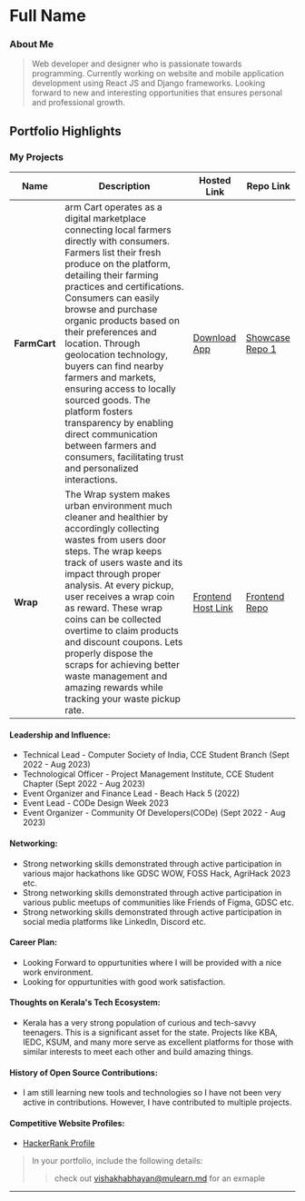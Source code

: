 # Full Name 

### About Me

> Web developer and designer who is passionate towards programming. Currently working on website and mobile application development using React JS and Django frameworks. Looking forward to new and interesting opportunities that ensures personal and professional growth.


## Portfolio Highlights

### My Projects

| Name                | Description                                                               | Hosted Link                              | Repo Link                                                      |
|---------------------|---------------------------------------------------------------------------|------------------------------------------|----------------------------------------------------------------|
| **FarmCart**  | arm Cart operates as a digital marketplace connecting local farmers directly with consumers. Farmers list their fresh produce on the platform, detailing their farming practices and certifications. Consumers can easily browse and purchase organic products based on their preferences and location. Through geolocation technology, buyers can find nearby farmers and markets, ensuring access to locally sourced goods. The platform fosters transparency by enabling direct communication between farmers and consumers, facilitating trust and personalized interactions.                                           | [Download App](https://farm-cart.netlify.app/)    | [Showcase Repo 1](https://github.com/AjayVishnuE/FarmCart-Showcase)             |
| **Wrap**  | The Wrap system makes urban environment much cleaner and healthier by accordingly collecting wastes from users door steps. The wrap keeps track of users waste and its impact through proper analysis. At every pickup, user receives a wrap coin as reward. These wrap coins can be collected overtime to claim products and discount coupons. Lets properly dispose the scraps for achieving better waste management and amazing rewards while tracking your waste pickup rate.                                                 | [Frontend Host Link](https://ajayvishnue.github.io/WRAP-Frontend/)   | [Frontend Repo](https://github.com/AjayVishnuE/WRAP-Frontend)             |

#### Leadership and Influence:

- Technical Lead - Computer Society of India, CCE Student Branch (Sept 2022 - Aug 2023)
- Technological Officer - Project Management Institute, CCE Student Chapter (Sept 2022 - Aug 2023)
- Event Organizer and Finance Lead - Beach Hack 5 (2022)
- Event Lead - CODe Design Week 2023
- Event Organizer - Community Of Developers(CODe) (Sept 2022 - Aug 2023)

#### Networking:

- Strong networking skills demonstrated through active participation in various major hackathons like GDSC WOW, FOSS Hack, AgriHack 2023 etc.
- Strong networking skills demonstrated through active participation in various public meetups of communities like Friends of Figma, GDSC etc.
- Strong networking skills demonstrated through active participation in social media platforms like LinkedIn, Discord etc.

#### Career Plan:

- Looking Forward to oppurtunities where I will be provided with a nice work environment.
- Looking for oppurtunities with good work satisfaction.

#### Thoughts on Kerala's Tech Ecosystem:

- Kerala has a very strong population of curious and tech-savvy teenagers. This is a significant asset for the state. Projects like KBA, IEDC, KSUM, and many more serve as excellent platforms for those with similar interests to meet each other and build amazing things.

#### History of Open Source Contributions:

- I am still learning new tools and technologies so I have not been very active in contributions. However, I have contributed to multiple projects.


#### Competitive Website Profiles:

- [HackerRank Profile](https://www.hackerrank.com/profile/ajayvishnu121)



> In your portfolio, include the following details:
>> check out [vishakhabhayan@mulearn.md](./profiles/vishakhabhayan@mulearn.md) for an exmaple

---
